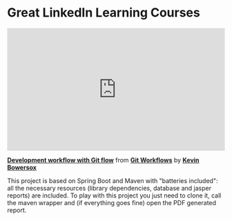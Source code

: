 <h1>Great LinkedIn Learning Courses</h1>

<div style="position:relative;height:0;padding-bottom:56.25%"><iframe width="640" height="360" src="https://www.linkedin.com/learning/embed/git-workflows/development-workflow-with-git-flow?autoplay=false&claim=AQFMD5UWl3x8IgAAAYgQQ0VkwidhGsAaMM_IOTjUkxQhBYR1CXLkm34_JyYpTTSNAegEd-LVu764sX5vDzFDKyT6ISOr5Xtnz7v-zxjDmGa6v4rGnS6Rj-5DolaW-i7i8tuLPMTrWAXA8Rw26C83Wns3UNkTbRA-CtwZjzJNI8tQpE-KZf6RBF5uAD8aAJLYrHyhCqVDWk8RYgl2LXcu0eEwAnnO5YxTft2XdsDVNjVLvaubk-0MHFSM7xKUoQry6uAxdoEWerXjQCFggbnfcoBdsigyXaiWsTJlaqOt0JBWPsXzwRk1LYZKcZsSeeGRX3Hs44cdK8Y-4A7vOIEE7ATHSVxXp_BhTj8ynJc_4EKhqHagpx90jcpojN2N_dBEBV_dmW6wiDksxGOncZ2dpDwdcfxNAyvXIiXmQN4uZajbdMoAoGKTwpEfBsOOHoMxeBhIKjHRfLiQ5MkDXjHu6fyJHy9Gi3J09saBXkEXkvDAav2nryXv5RQUvXFShhTe6HZEAX8L-4mjWHg3CYjMvLXkFdatgZEBBMxCN7It6O-BWkb8MrULfVVlwVJHjjfGDz_cVj9r-sHTuW-7BtkHInCsuIY3FV9oM-FtQhBKLFprYihbtAIFKzn88WD6SlZrqHhlHxAe8m4Bpbr3P9-iEw0g8r_IaO_wG59JCrnUMhEmZsuScdwy02T2y66XWlMJPSnPy4RNv1DCSAZQ08iOSRhfxpa4T2vTGV7OG_3xHCsN4c0owamuQQdrUU47s-CrjuQO8BBaujpXLryxDGGugEUDNbgIULBS3bGKLGpbFvAh9lLtwXbCQIVoaFVhodDgRlBfORA4vS836OqjpG_gsJ9jaqiMymszo76Y97PXZKfA9GLDQFgEyQLxGrNlR0go2qZqx9r1CubxmbsOZymNkvEKBgnt5TdFrK5lpTukWlNdr5t_bwcYUtpevMFwS4iy7fHuImu7lxalj_5-cpJy04KJTyQf61cu4j1XxaWlXRHtm9k8IPhG8aWH4m0h_3IHgmqVl2fs0F2ne_n9MfmljSRqV-bcGSFsmCqJxxKBV4tGhnGl-zdCCUUt7Vg2ipYgZPqpzdAqzGc_OG3-h7sw6SST-dBRVumH615pWVmQP_qll5M3yXj-ZCtoAQedGkemQcjH8927lIMlcr2eGDKLi4WzUuUPk5jH-jDF6rh4lUnEjaNwiGOBHAaVJUhcd-t_bPb4xEZXuxtU_rnJ6Q&lipi=urn%3Ali%3Apage%3Ad_learning_content%3BUkl76WVSSHa5380KYTqybg%3D%3D&licu" mozallowfullscreen="true" webkitallowfullscreen="true" allowfullscreen="true" frameborder="0" style="position:absolute;width:100%;height:100%;left:0"></iframe></div><p><strong><a href="https://www.linkedin.com/learning/git-workflows/development-workflow-with-git-flow?trk=embed_lil">Development workflow with Git flow</a></strong> from <strong><a href="https://www.linkedin.com/learning/git-workflows?trk=embed_lil">Git Workflows</a></strong> by <strong><a href="https://www.linkedin.com/learning/instructors/kevin-bowersox?trk=embed_lil">Kevin Bowersox</a></strong></p>



This project is based on Spring Boot and Maven with "batteries included": all the necessary resources (library dependencies, database and jasper reports) are included. To play with this project you just need to clone it, call the maven wrapper and (if everything goes fine) open the PDF generated report.
